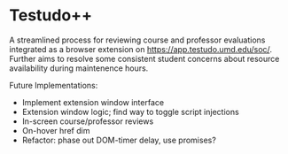 # Testudo++
A streamlined process for reviewing course and professor evaluations integrated as a browser extension on https://app.testudo.umd.edu/soc/. Further aims to resolve some consistent student concerns about resource availability during maintenence hours.

Future Implementations:
- Implement extension window interface
- Extension window logic; find way to toggle script injections
- In-screen course/professor reviews
- On-hover href dim
- Refactor: phase out DOM-timer delay, use promises?